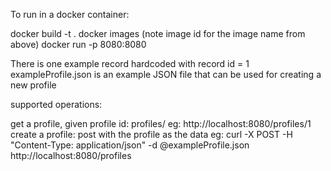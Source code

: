 To run in a docker container:

docker build -t <image-name> . 
docker images (note image id for the image name from above)
docker run -p 8080:8080 <image-id>


There is one example record hardcoded with record id = 1
exampleProfile.json is an example JSON file that can be used for creating a new profile

supported operations: 

get a profile, given profile id: profiles/<id>
    eg: http://localhost:8080/profiles/1
create a profile: post with the profile as the data
    eg: curl -X POST -H "Content-Type: application/json" -d  @exampleProfile.json http://localhost:8080/profiles

